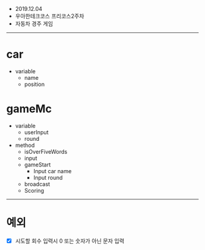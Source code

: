 - 2019.12.04
- 우아한테크코스 프리코스2주차
- 자동차 경주 게임
-------------------------
# car
- variable
  - name
  - position

# gameMc
- variable
  - userInput
  - round
- method
  - isOverFiveWords
  - input
  - gameStart
    - Input car name
    - Input round
  - broadcast
  - Scoring

--------------
# 예외
- [x] 시도할 회수 입력시 0 또는 숫자가 아닌 문자 입력